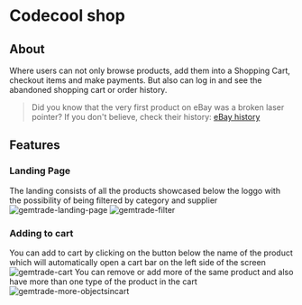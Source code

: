 # Codecool shop 

## About

Where users can not only browse products, add them into a Shopping Cart,
checkout items and make payments. But also can log in and see the abandoned shopping cart or order history.

> Did you know that the very first product on eBay was a broken laser pointer?
> If you don't believe, check their history: [eBay history](https://www.ebayinc.com/company/our-history/)

## Features

### Landing Page
The landing consists of all the products showcased below the loggo with the possibility of being filtered by category and supplier
![gemtrade-landing-page](https://user-images.githubusercontent.com/65546068/130054520-e8b32c3a-5da4-4c18-8f6d-fd774e232421.jpeg)
![gemtrade-filter](https://user-images.githubusercontent.com/65546068/130054831-98be60df-5de7-4279-8d0c-d83616472a5d.jpeg)

### Adding to cart
You can add to cart by clicking on the button below the name of the product which will automatically open a cart bar on the left side of the screen
![gemtrade-cart](https://user-images.githubusercontent.com/65546068/130055170-536b71ba-395c-4be8-b638-900a2a1b01eb.jpeg)
You can remove or add more of the same product and also have more than one type of the product in the cart
![gemtrade-more-objectsincart](https://user-images.githubusercontent.com/65546068/130055837-17a55eba-8ea9-4ddf-a997-9dcf626ef3a5.jpeg)



